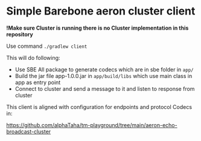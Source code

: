 # Simple Barebone aeron cluster client

**!Make sure Cluster is running there is no Cluster implementation in this repository**

Use command `./gradlew client`

This will do following:

- Use SBE All package to generate codecs which are in sbe folder in `app/`
- Build the jar file app-1.0.0.jar in `app/build/libs` which use main class in app as entry point
- Connect to cluster and send a message to it and listen to response from cluster

This client is aligned with configuration for endpoints and protocol Codecs in:

https://github.com/alphaTaha/tm-playground/tree/main/aeron-echo-broadcast-cluster
